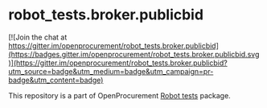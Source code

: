 # robot_tests.broker.publicbid

[![Join the chat at https://gitter.im/openprocurement/robot_tests.broker.publicbid](https://badges.gitter.im/openprocurement/robot_tests.broker.publicbid.svg)](https://gitter.im/openprocurement/robot_tests.broker.publicbid?utm_source=badge&utm_medium=badge&utm_campaign=pr-badge&utm_content=badge)

This repository is a part of OpenProcurement [Robot tests] package.

[Robot tests]: https://github.com/openprocurement/robot_tests
